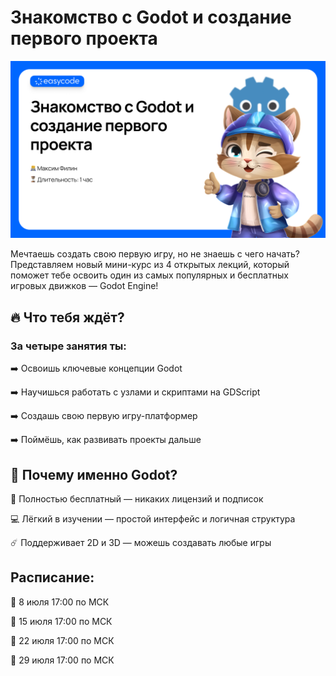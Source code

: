 # Знакомство с Godot и создание первого проекта

![Label](https://github.com/pupiba/easycode_godot_platformer/raw/main/docs/label.png)

Мечтаешь создать свою первую игру, но не знаешь с чего начать?
Представляем новый мини-курс из 4 открытых лекций, который поможет тебе освоить один из самых популярных и бесплатных игровых движков — Godot Engine!

## 🔥 Что тебя ждёт?

### За четыре занятия ты:
➡️ Освоишь ключевые концепции Godot

➡️ Научишься работать с узлами и скриптами на GDScript

➡️ Создашь свою первую игру-платформер

➡️ Поймёшь, как развивать проекты дальше

## 🎁 Почему именно Godot?
📌 Полностью бесплатный — никаких лицензий и подписок

💻 Лёгкий в изучении — простой интерфейс и логичная структура

☄️ Поддерживает 2D и 3D — можешь создавать любые игры


## Расписание:
🔵 8 июля  17:00 по МСК

🔵 15 июля 17:00 по МСК

🔵 22 июля 17:00 по МСК

🔵 29 июля 17:00 по МСК

